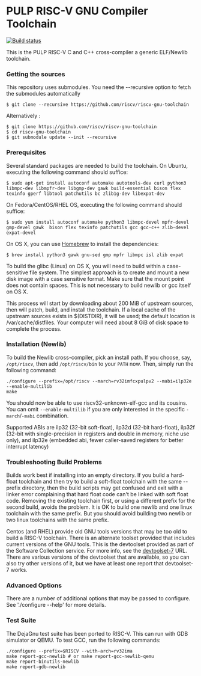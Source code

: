 PULP RISC-V GNU Compiler Toolchain
=============================
[![Build status](https://iis-git.ee.ethz.ch/gnu/riscv-gnu-toolchain/badges/master/pipeline.svg)](https://iis-git.ee.ethz.ch/gnu/riscv-gnu-toolchain/-/commits/master)

This is the PULP RISC-V C and C++ cross-compiler a generic ELF/Newlib toolchain.

###  Getting the sources

This repository uses submodules. You need the --recursive option to fetch the submodules automatically

    $ git clone --recursive https://github.com/riscv/riscv-gnu-toolchain
    
Alternatively :

    $ git clone https://github.com/riscv/riscv-gnu-toolchain
    $ cd riscv-gnu-toolchain
    $ git submodule update --init --recursive
    

### Prerequisites

Several standard packages are needed to build the toolchain.  On Ubuntu,
executing the following command should suffice:

    $ sudo apt-get install autoconf automake autotools-dev curl python3 libmpc-dev libmpfr-dev libgmp-dev gawk build-essential bison flex texinfo gperf libtool patchutils bc zlib1g-dev libexpat-dev

On Fedora/CentOS/RHEL OS, executing the following command should suffice:

    $ sudo yum install autoconf automake python3 libmpc-devel mpfr-devel gmp-devel gawk  bison flex texinfo patchutils gcc gcc-c++ zlib-devel expat-devel

On OS X, you can use [Homebrew](http://brew.sh) to install the dependencies:

    $ brew install python3 gawk gnu-sed gmp mpfr libmpc isl zlib expat

To build the glibc (Linux) on OS X, you will need to build within a
case-sensitive file system. The simplest approach is to create and mount a new
disk image with a case sensitive format. Make sure that the mount point does not
contain spaces. This is not necessary to build newlib or gcc itself on OS X.

This process will start by downloading about 200 MiB of upstream sources, then
will patch, build, and install the toolchain.  If a local cache of the
upstream sources exists in $(DISTDIR), it will be used; the default location
is /var/cache/distfiles.  Your computer will need about 8 GiB of disk space to
complete the process.

### Installation (Newlib)

To build the Newlib cross-compiler, pick an install path.  If you choose,
say, `/opt/riscv`, then add `/opt/riscv/bin` to your `PATH` now.  Then, simply
run the following command:

    ./configure --prefix=/opt/riscv --march=rv32imfcxpulpv2 --mabi=ilp32e --enable-multilib
    make

You should now be able to use riscv32-unknown-elf-gcc and its cousins. You can
omit `--enable-multilib` if you are only interested in the specific
`-march`/`-mabi` combination.

Supported ABIs are ilp32 (32-bit soft-float), ilp32d (32-bit hard-float), ilp32f
(32-bit with single-precision in registers and double in memory, niche use
only), and ilp32e (embedded abi, fewer caller-saved registers for better
interrupt latency)

### Troubleshooting Build Problems

Builds work best if installing into an empty directory.  If you build a
hard-float toolchain and then try to build a soft-float toolchain with
the same --prefix directory, then the build scripts may get confused
and exit with a linker error complaining that hard float code can't be
linked with soft float code.  Removing the existing toolchain first, or
using a different prefix for the second build, avoids the problem.  It
is OK to build one newlib and one linux toolchain with the same prefix.
But you should avoid building two newlib or two linux toolchains with
the same prefix.

Centos (and RHEL) provide old GNU tools versions that may be too old to build
a RISC-V toolchain.  There is an alternate toolset provided that includes
current versions of the GNU tools.  This is the devtoolset provided as part
of the Software Collection service.  For more info, see the
[devtoolset-7](https://www.softwarecollections.org/en/scls/rhscl/devtoolset-7/)
URL.  There are various versions of the devtoolset that are available, so you
can also try other versions of it, but we have at least one report that
devtoolset-7 works.

### Advanced Options

There are a number of additional options that may be passed to
configure.  See './configure --help' for more details.

### Test Suite

The DejaGnu test suite has been ported to RISC-V.  This can run with GDB
simulator or QEMU.
To test GCC, run the following commands:

    ./configure --prefix=$RISCV --with-arch=rv32ima
	make report-gcc-newlib # or make report-gcc-newlib-qemu
	make report-binutils-newlib
	make report-gdb-newlib
